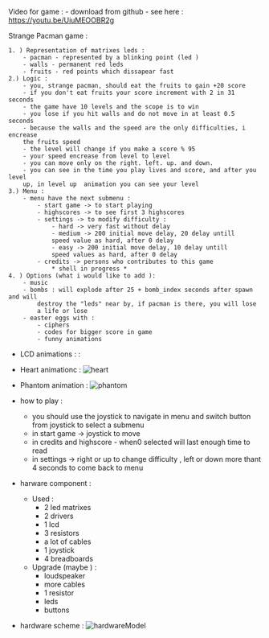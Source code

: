 
Video for game : 
	- download from github
	- see here : https://youtu.be/UiuMEOOBR2g


Strange Pacman game : 

 	1. ) Representation of matrixes leds :
		- pacman - represented by a blinking point (led )
		- walls - permanent red leds
		- fruits - red points which dissapear fast
	2.) Logic :
		- you, strange pacman, should eat the fruits to gain +20 score
		- if you don't eat fruits your score increment with 2 in 31 seconds
		- the game have 10 levels and the scope is to win 
		- you lose if you hit walls and do not move in at least 0.5 seconds
		- because the walls and the speed are the only difficulties, i encrease
		the fruits speed
		- the level will change if you make a score % 95
		- your speed encrease from level to level
		- you can move only on the right. left. up. and down.
		- you can see in the time you play lives and score, and after you level
		up, in level up  animation you can see your level
	3.) Menu : 
		- menu have the next submenu :
			- start game -> to start playing
			- highscores -> to see first 3 highscores
			- settings -> to modify difficulty :	
				- hard -> very fast without delay
				- medium -> 200 initial move delay, 20 delay untill 
				speed value as hard, after 0 delay
				- easy -> 200 initial move delay, 10 delay untill 
				speed values as hard, after 0 delay
			- credits -> persons who contributes to this game 
				* shell in progress *
	4. ) Options (what i would like to add ):
		- music
		- bombs : will explode after 25 + bomb_index seconds after spawn and will
			destroy the "leds" near by, if pacman is there, you will lose
			a life or lose
		- easter eggs with :
			- ciphers
			- codes for bigger score in game
			- funny animations
			
			
			
- LCD animations : : 			

			
 - Heart animationc : 
 ![heart](https://user-images.githubusercontent.com/36522518/71325427-3dc30580-24f5-11ea-8ac9-deba078355c4.png)


- Phantom animation :
![phantom](https://user-images.githubusercontent.com/36522518/71325442-92668080-24f5-11ea-8a71-14f5c132326f.png)



- how to play : 
	 - you should use the joystick to navigate in menu and switch button from joystick
	 to select a submenu
	 - in start game -> joystick to move 
	 - in credits and highscore - when0 selected will last enough time to read
	 - in settings -> right or up to change difficulty , left or down more thant 4 seconds to come back to menu



- harware component : 
	- Used : 
		- 2 led matrixes
		- 2 drivers
		- 1 lcd
		- 3 resistors
		- a lot of cables
		- 1 joystick
		- 4 breadboards
	 - Upgrade (maybe ) :
		- loudspeaker
		- more cables
		- 1 resistor
		- leds
		- buttons
		

 - hardware scheme : 
 	![hardwareModel](https://user-images.githubusercontent.com/36522518/71325459-eec9a000-24f5-11ea-9e81-cc8e9afef552.jpg)

 	

	
